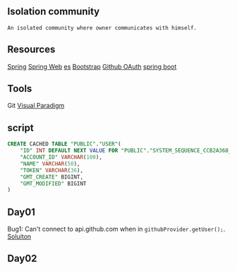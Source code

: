 ## Isolation community
    An isolated community where owner communicates with himself.
## Resources
[Spring](https://spring.io/guides)
[Spring Web](https://spring.io/guides/gs/serving-web-content)
[es](https://elasticsearch.cn/explore)
[Bootstrap](https://v3.bootcss.com/getting-started/)
[Github OAuth](https://developer.github.com/apps/building-oauth-apps/)
[spring boot](https://docs.spring.io/spring-boot/docs/2.0.0.RC1/reference/htmlsingle/#boot-features-embedded-database-support)
## Tools
Git
[Visual Paradigm](https://www.visual-paradigm.com)


## script
```sql
CREATE CACHED TABLE "PUBLIC"."USER"(
    "ID" INT DEFAULT NEXT VALUE FOR "PUBLIC"."SYSTEM_SEQUENCE_CCB2A368_D475_4391_8568_061EE41918E1" NOT NULL NULL_TO_DEFAULT SEQUENCE "PUBLIC"."SYSTEM_SEQUENCE_CCB2A368_D475_4391_8568_061EE41918E1",
    "ACCOUNT_ID" VARCHAR(100),
    "NAME" VARCHAR(50),
    "TOKEN" VARCHAR(36),
    "GMT_CREATE" BIGINT,
    "GMT_MODIFIED" BIGINT
)
```

## Day01
Bug1: Can't connect to api.github.com when in `githubProvider.getUser();`.
[Soluiton](https://niter.cn/p/125)

## Day02



